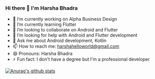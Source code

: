 ### Hi there 👋 I'm Harsha Bhadra

- 🔭 I’m currently working on Alpha Business Design
- 🌱 I’m currently learning Flutter
- 👯 I’m looking to collaborate on Android and Flutter
- 🤔 I’m looking for help with Android and Flutter development
- 💬 Ask me about Android development, Kotlin
- 📫 How to reach me: harshahelloworld@gmail.com
- 😄 Pronouns: Harsha Bhadra
- ⚡ Fun fact: I don't have a degree but I'm a professional developer

[![Anurag's github stats](https://github-readme-stats.vercel.app/api?username=harshabhadra)](https://github.com/anuraghazra/github-readme-stats)

